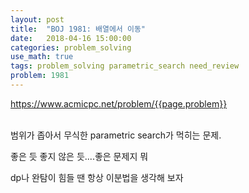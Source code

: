 ```yaml
---
layout: post
title:  "BOJ 1981: 배열에서 이동"
date:   2018-04-16 15:00:00
categories: problem_solving
use_math: true
tags: problem_solving parametric_search need_review
problem: 1981
---
```

<a target="_blank" href="https://www.acmicpc.net/problem/{{page.problem}}">https://www.acmicpc.net/problem/{{page.problem}}</a><br/><br/>

범위가 좁아서 무식한 parametric search가 먹히는 문제.  

좋은 듯 좋지 않은 듯....좋은 문제지 뭐

dp나 완탐이 힘들 땐 항상 이분법을 생각해 보자